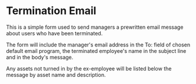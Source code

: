 # Termination Email 

This is a simple form used to send managers a prewritten email message about users who have been terminated.

The form will include the manager's email address in the To: field of chosen default email program, the terminated employee's name in the subject line and in the body's message.

Any assets not turned in by the ex-employee will be listed below the message by asset name and description.
